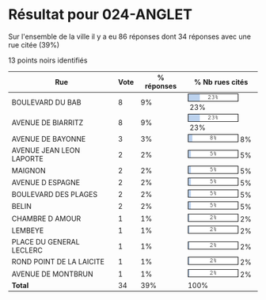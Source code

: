# Résultat pour 024-ANGLET

Sur l'ensemble de la ville il y a eu 86 réponses dont 34 réponses avec une rue citée (39%)

13 points noirs identifiés

| Rue | Vote | % réponses | % Nb rues cités|
|-----|------|------------|----------------|
| BOULEVARD DU BAB | 8 | 9% | <img src="../../img/bar_23.gif" />&nbsp;23%|
| AVENUE DE BIARRITZ | 8 | 9% | <img src="../../img/bar_23.gif" />&nbsp;23%|
| AVENUE DE BAYONNE | 3 | 3% | <img src="../../img/bar_8.gif" />&nbsp;8%|
| AVENUE JEAN LEON LAPORTE | 2 | 2% | <img src="../../img/bar_5.gif" />&nbsp;5%|
| MAIGNON | 2 | 2% | <img src="../../img/bar_5.gif" />&nbsp;5%|
| AVENUE D ESPAGNE | 2 | 2% | <img src="../../img/bar_5.gif" />&nbsp;5%|
| BOULEVARD DES PLAGES | 2 | 2% | <img src="../../img/bar_5.gif" />&nbsp;5%|
| BELIN | 2 | 2% | <img src="../../img/bar_5.gif" />&nbsp;5%|
| CHAMBRE D AMOUR | 1 | 1% | <img src="../../img/bar_2.gif" />&nbsp;2%|
| LEMBEYE | 1 | 1% | <img src="../../img/bar_2.gif" />&nbsp;2%|
| PLACE DU GENERAL LECLERC | 1 | 1% | <img src="../../img/bar_2.gif" />&nbsp;2%|
| ROND POINT DE LA LAICITE | 1 | 1% | <img src="../../img/bar_2.gif" />&nbsp;2%|
| AVENUE DE MONTBRUN | 1 | 1% | <img src="../../img/bar_2.gif" />&nbsp;2%|
| **Total** | 34 | 39% | 100%|
